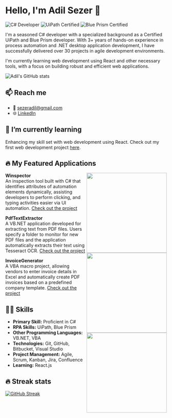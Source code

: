 # Hello, I'm Adil Sezer 👋

![C# Developer](https://img.shields.io/badge/-C%23%20Developer-blue) ![UiPath Certified](https://img.shields.io/badge/-UiPath%20Certified-orange) ![Blue Prism Certified](https://img.shields.io/badge/-Blue%20Prism%20Certified-lightblue)

I'm a seasoned C# developer with a specialized background as a Certified UiPath and Blue Prism developer. With 3+ years of hands-on experience in process automation and .NET desktop application development, I have successfully delivered over 30 projects in agile development environments.

I'm currently learning web development using React and other necessary tools, with a focus on building robust and efficient web applications.

![Adil's GitHub stats](https://github-readme-stats.vercel.app/api?username=sezerad&show_icons=true&theme=radical)

## 📫 Reach me 
- 📧 sezeradil@gmail.com
- 🌐 [LinkedIn](https://www.linkedin.com/in/adilsezer)

## 🌱 I’m currently learning

Enhancing my skill set with web development using React. Check out my first web development project [here](https://github.com/sezerad/your-first-web-project).

## 🔥 My Featured Applications

<a href="https://github.com/sezerad/Winspector">
    <img src="Winspector/repo/image/path" width="250" align="right">
</a>

**Winspector**  
An inspection tool built with C# that identifies attributes of automation elements dynamically, assisting developers to perform clicking, and typing activities easier via UI automation. [Check out the project](https://github.com/sezerad/Winspector)

<a href="https://github.com/sezerad/PdfTextExtractor">
    <img src="PdfTextExtractor/repo/image/path" width="250" align="right">
</a>

**PdfTextExtractor**  
A VB.NET application developed for extracting text from PDF files. Users specify a folder to monitor for new PDF files and the application automatically extracts their text using Tesseract OCR. [Check out the project](https://github.com/sezerad/PdfTextExtractor)

<a href="https://github.com/sezerad/InvoiceGenerator">
    <img src="InvoiceGenerator/repo/image/path" width="250" align="right">
</a>

**InvoiceGenerator**  
A VBA macro project, allowing vendors to enter invoice details in Excel and automatically create PDF invoices based on a predefined company template. [Check out the project](https://github.com/sezerad/InvoiceGenerator)

## 👨‍💻 Skills 

- **Primary Skill:** Proficient in C#
- **RPA Skills:** UiPath, Blue Prism
- **Other Programming Languages:** VB.NET, VBA
- **Technologies:** Git, GitHub, Bitbucket, Visual Studio
- **Project Management:** Agile, Scrum, Kanban, Jira, Confluence
- **Learning:** React.js

## 🔥 Streak stats
[![GitHub Streak](https://github-readme-streak-stats.herokuapp.com/?user=sezerad)](https://github.com/DenverCoder1/github-readme-streak-stats)
